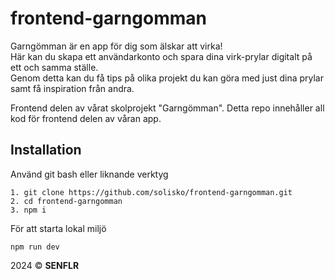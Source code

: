 # frontend-garngomman

Garngömman är en app för dig som älskar att virka!   
Här kan du skapa ett användarkonto och spara dina virk-prylar digitalt på ett och samma ställe.  
Genom detta kan du få tips på olika projekt du kan göra med just dina prylar samt få inspiration från andra.

Frontend delen av vårat skolprojekt "Garngömman". Detta repo innehåller all kod för frontend delen av våran app.

## Installation

Använd git bash eller liknande verktyg

```
1. git clone https://github.com/solisko/frontend-garngomman.git
2. cd frontend-garngomman
3. npm i
```

För att starta lokal miljö

```
npm run dev
```

2024 &copy; **SENFLR**
